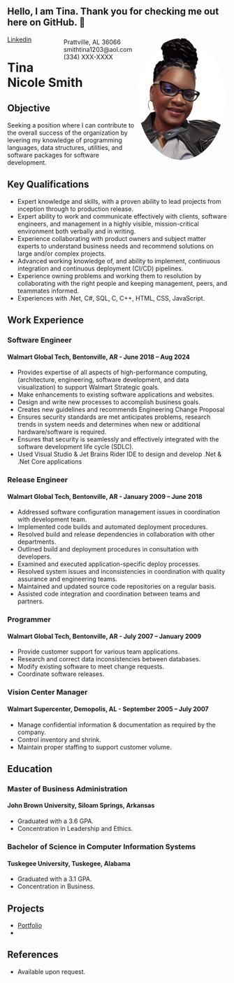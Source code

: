 ## Hello, I am Tina. Thank you for checking me out here on GitHub.  👋

<!--
**mstina03/mstina03** is a ✨ _special_ ✨ repository because its `README.md` (this file) appears on your GitHub profile.

Here are some ideas to get you started:

- 🔭 I’m currently working on ...
- 🌱 I’m currently learning ...
- 👯 I’m looking to collaborate on ...
- 🤔 I’m looking for help with ...
- 💬 Ask me about ...
- 📫 How to reach me: ...
- 😄 Pronouns: ...
- ⚡ Fun fact: ...
-->

<img style="float:right; border-radius:50%; width:200px; padding:6px" src="IMG_3873.jpeg" />

<span style="float:right;padding:6px"> 
 Prattville, AL 36066 <br> smithtina1203@aol.com <br> (334) XXX-XXXX <br> 
</span>
 
 [Linkedin](https://www.linkedin.com/in/smithtina1203)

# Tina Nicole Smith  

## Objective
Seeking a position where I can contribute to the overall success of the organization by levering my knowledge of programming languages, data structures, utilities, and software packages for software development. 

## Key Qualifications		
*	Expert knowledge and skills, with a proven ability to lead projects from inception through to production release.
*	Expert ability to work and communicate effectively with clients, software engineers, and management in a highly visible, mission-critical environment both verbally and in writing.
*	Experience collaborating with product owners and subject matter experts to understand business needs and recommend solutions on large and/or complex projects.
*	Advanced working knowledge of, and ability to implement, continuous integration and continuous deployment (CI/CD) pipelines.
*	Experience owning problems and working them to resolution by collaborating with the right people and keeping management, peers, and teammates informed.
*	Experiences with .Net, C#, SQL, C, C++, HTML, CSS, JavaScript.

## Work Experience

### Software Engineer							
#### Walmart Global Tech, Bentonville, AR - June 2018 – Aug 2024	
*	Provides expertise of all aspects of high-performance computing, (architecture, engineering, software development, and data visualization) to support Walmart Strategic goals.
*	Make enhancements to existing software applications and websites.
*	Design and write new processes to accomplish business goals.
*	Creates new guidelines and recommends Engineering Change Proposal
*	Ensures security standards are met anticipates problems, research trends in system needs and determines when new or additional hardware/software is required.
*	Ensures that security is seamlessly and effectively integrated with the software development life cycle (SDLC).
*	Used Visual Studio & Jet Brains Rider IDE to design and develop .Net & .Net Core applications

### Release Engineer 							  
#### Walmart Global Tech, Bentonville, AR - January 2009 – June 2018 
*	Addressed software configuration management issues in coordination with development team.
*	Implemented code builds and automated deployment procedures.
*	Resolved build and release dependencies in collaboration with other departments.
*	Outlined build and deployment procedures in consultation with developers.
*	Examined and executed application-specific deploy processes.
*	Resolved system issues and inconsistencies in coordination with quality assurance and engineering teams. 
*	Maintained and updated source code repositories on a regular basis. 
*	Assisted code integration and coordination between teams and partners. 

### Programmer 								    
#### Walmart Global Tech, Bentonville, AR - July 2007 – January 2009
*	Provide customer support for various team applications.
*	Research and correct data inconsistencies between databases.
*	Modify existing software to meet change requests.
*	Coordinate software releases. 

### Vision Center Manager 					              
#### Walmart Supercenter, Demopolis, AL - September 2005 – July 2007
*	Manage confidential information & documentation as required by the company.
*	Control inventory and shrink.
*	Maintain proper staffing to support customer volume.

## Education

### Master of Business Administration
#### John Brown University, Siloam Springs, Arkansas
*	Graduated with a 3.6 GPA.
*	Concentration in Leadership and Ethics.
  
### Bachelor of Science in Computer Information Systems
#### Tuskegee University, Tuskegee, Alabama
*	Graduated with a 3.1 GPA.
*	Concentration in Business.
  
## Projects 
* [Portfolio](https://mstina03.github.io/Portfolio/)
* 

## References
* Available upon request.
